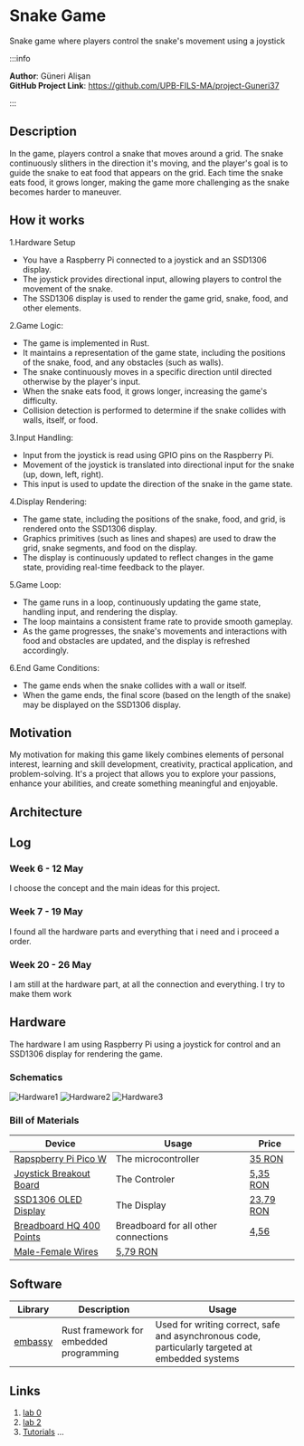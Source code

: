 # Snake Game
Snake game where players control the snake's movement using a joystick

:::info 

**Author**: Güneri Alişan \
**GitHub Project Link**: https://github.com/UPB-FILS-MA/project-Guneri37

:::

## Description

In the game, players control a snake that moves around a grid. The snake continuously slithers in the direction it's moving, and the player's goal is to guide the snake to eat food that appears on the grid. Each time the snake eats food, it grows longer, making the game more challenging as the snake becomes harder to maneuver.

## How it works

1.Hardware Setup
   - You have a Raspberry Pi connected to a joystick and an SSD1306 display.
   - The joystick provides directional input, allowing players to control the movement of the snake.
   - The SSD1306 display is used to render the game grid, snake, food, and other elements.

2.Game Logic:
   - The game is implemented in Rust.
   - It maintains a representation of the game state, including the positions of the snake, food, and any obstacles (such as walls).
   - The snake continuously moves in a specific direction until directed otherwise by the player's input.
   - When the snake eats food, it grows longer, increasing the game's difficulty.
   - Collision detection is performed to determine if the snake collides with walls, itself, or food.

3.Input Handling:
   - Input from the joystick is read using GPIO pins on the Raspberry Pi.
   - Movement of the joystick is translated into directional input for the snake (up, down, left, right).
   - This input is used to update the direction of the snake in the game state.

4.Display Rendering:
   - The game state, including the positions of the snake, food, and grid, is rendered onto the SSD1306 display.
   - Graphics primitives (such as lines and shapes) are used to draw the grid, snake segments, and food on the display.
   - The display is continuously updated to reflect changes in the game state, providing real-time feedback to the player.

5.Game Loop:
   - The game runs in a loop, continuously updating the game state, handling input, and rendering the display.
   - The loop maintains a consistent frame rate to provide smooth gameplay.
   - As the game progresses, the snake's movements and interactions with food and obstacles are updated, and the display is refreshed accordingly.

6.End Game Conditions:
   - The game ends when the snake collides with a wall or itself.
   - When the game ends, the final score (based on the length of the snake) may be displayed on the SSD1306 display.

## Motivation

My motivation for making this game likely combines elements of personal interest, learning and skill development, creativity, practical application, and problem-solving. It's a project that allows you to explore your passions, enhance your abilities, and create something meaningful and enjoyable.

## Architecture 


## Log

<!-- write every week your progress here -->

### Week 6 - 12 May
I choose the concept and the main ideas for this project.

### Week 7 - 19 May
I found all the hardware parts and everything that i need and i proceed a order.

### Week 20 - 26 May
I am still at the hardware part, at all the connection and everything. I try to make them work

## Hardware

The hardware I am using  Raspberry Pi using a joystick for control and an SSD1306 display for rendering the game.

### Schematics

![Hardware1](Hardware1.jpeg)
![Hardware2](Hardware2.jpeg)
![Hardware3](Hardware3.jpeg)
### Bill of Materials

<!-- Fill out this table with all the hardware components that you might need.

The format is 
```
| [Device](link://to/device) | This is used ... | [price](link://to/store) |

```

-->

| Device | Usage | Price |
|--------|--------|-------|
| [Rapspberry Pi Pico W](https://www.raspberrypi.com/documentation/microcontrollers/raspberry-pi-pico.html) | The microcontroller | [35 RON](https://www.optimusdigital.ro/en/raspberry-pi-boards/12394-raspberry-pi-pico-w.html) |
| [Joystick Breakout Board](https://www.optimusdigital.ro/en/touch-sensors/742-ps2-joystick-breakout.html) | The Controler | [5,35 RON](https://www.optimusdigital.ro/en/) |
| [SSD1306 OLED Display](https://www.optimusdigital.ro/en/lcds/194-yellow-and-blue-096-oled-module-128x64-px.html) | The Display | [23,79 RON](https://www.optimusdigital.ro/en/) |
| [Breadboard HQ 400 Points](https://www.optimusdigital.ro/ro/prototipare-breadboard-uri/44-breadboard-400-points.html?search_query=breadboard&results=151) | Breadboard for all other connections | [4,56](https://www.optimusdigital.ro/ro/) |
| [Male-Female Wires](https://www.optimusdigital.ro/en/wires-with-connectors/879-30-cm-male-female-wires-10p.html) | [5,79 RON](https://www.optimusdigital.ro/en/) |
## Software

| Library | Description | Usage |
|---------|-------------|-------|
|[embassy](https://github.com/embassy-rs/embassy) | Rust framework for embedded programming |  Used for writing correct, safe and asynchronous code, particularly targeted at embedded systems |


## Links

<!-- Add a few links that inspired you and that you think you will use for your project -->

1. [lab 0](https://embedded-rust-101.wyliodrin.com/docs/lab/00)
2. [lab 2](https://embedded-rust-101.wyliodrin.com/docs/lab/02)
3. [Tutorials](https://embedded-rust-101.wyliodrin.com/docs/tutorials/embassy)
...
